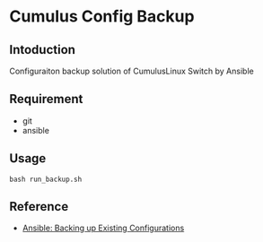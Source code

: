# Cumulus Config Backup
## Intoduction

Configuraiton backup solution of CumulusLinux Switch by Ansible

## Requirement
- git
- ansible

## Usage
```
bash run_backup.sh
```

## Reference
- [Ansible: Backing up Existing Configurations](https://support.cumulusnetworks.com/hc/en-us/articles/209620358-Ansible-Backing-up-Existing-Configurations-)
